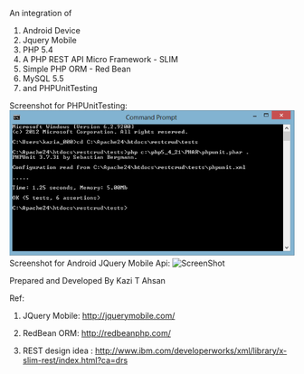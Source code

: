 An integration of

1. Android Device
2. Jquery Mobile
3. PHP 5.4
4. A PHP REST API Micro Framework - SLIM
5. Simple PHP ORM - Red Bean
6. MySQL 5.5
7. and PHPUnitTesting

Screenshot for PHPUnitTesting:
    ![ScreenShot](https://github.com/kazitanvirahsan/Android-jqueryMobile-REST-PHP-ORM/blob/master/androidrest/assets/screenshots/phpunittest.png)
Screenshot for Android JQuery Mobile Api:
    ![ScreenShot](https://raw.github.com/kazitanvirahsan/Android-jqueryMobile-REST-PHP-ORM/master/androidrest/assets/screenshots/AndroidRestApi.png)

Prepared and Developed By Kazi T Ahsan

Ref:

1. JQuery Mobile: http://jquerymobile.com/

2. RedBean ORM: http://redbeanphp.com/

3. REST design idea : http://www.ibm.com/developerworks/xml/library/x-slim-rest/index.html?ca=drs

 
